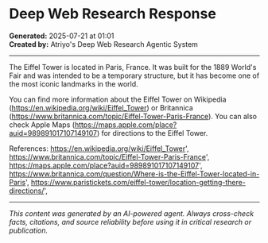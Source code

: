 # Deep Web Research Response

**Generated:** 2025-07-21 at 01:01  
**Created by:** Atriyo's Deep Web Research Agentic System

---

The Eiffel Tower is located in Paris, France. It was built for the 1889 World's Fair and was intended to be a temporary structure, but it has become one of the most iconic landmarks in the world.

You can find more information about the Eiffel Tower on Wikipedia (https://en.wikipedia.org/wiki/Eiffel_Tower) or Britannica (https://www.britannica.com/topic/Eiffel-Tower-Paris-France). You can also check Apple Maps (https://maps.apple.com/place?auid=989891017107149107) for directions to the Eiffel Tower.

References:
https://en.wikipedia.org/wiki/Eiffel_Tower',
https://www.britannica.com/topic/Eiffel-Tower-Paris-France',
https://maps.apple.com/place?auid=989891017107149107',
https://www.britannica.com/question/Where-is-the-Eiffel-Tower-located-in-Paris',
https://www.paristickets.com/eiffel-tower/location-getting-there-directions/',

---

*This content was generated by an AI-powered agent. Always cross-check facts, citations, and source reliability before using it in critical research or publication.*
